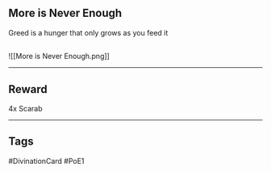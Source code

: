 ## More is Never Enough
Greed is a hunger that only grows as you feed it
## 
![[More is Never Enough.png]]

---
## Reward
4x Scarab

---
## Tags
#DivinationCard
#PoE1